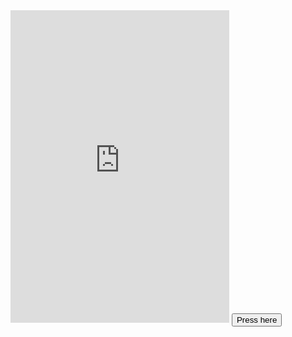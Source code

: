 <iframe src="https://discord.com/widget?id=1146612170000437418&theme=dark&username=" width="350" height="500" allowtransparency="true" frameborder="0" sandbox="allow-popups allow-popups-to-escape-sandbox allow-same-origin allow-scripts"></iframe>
<button 
  onclick='alert("Hello")'>Press here
</button>
